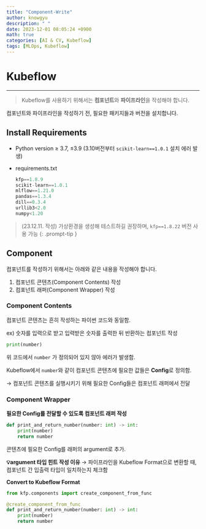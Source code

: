 ```yaml
---
title: "Component-Write"
author: knowgyu
description: " "
date: 2023-12-01 08:05:24 +0900
math: true
categories: [AI & CV, Kubeflow]
tags: [MLOps, Kubeflow]
---
```


# Kubeflow

---

> Kubeflow를 사용하기 위해서는 **컴포넌트**와 **파이프라인**을 작성해야 합니다.


컴포넌트와 파이프라인을 작성하기 전, 필요한 패키지들과 버전을 설치합니다.

## Install Requirements

- Python version ≥ 3.7, ≤3.9 (3.10버전부터 `scikit-learn==1.0.1` 설치 에러 발생)
- requirements.txt
    
    ```python
    kfp==1.8.9
    scikit-learn==1.0.1
    mlflow==1.21.0
    pandas==1.3.4
    dill==0.3.4
    urllib3<2.0
    numpy<1.20
    ```
    


> (23.12.11. 작성) 가상환경을 생성해 테스트하길 권장하며, `kfp==1.8.22` 버전 사용 가능
{: .prompt-tip }

## Component

컴포넌트를 작성하기 위해서는 아래와 같은 내용을 작성해야 합니다.

1. 컴포넌트 콘텐츠(Component Contents) 작성
2. 컴포넌트 래퍼(Component Wrapper) 작성

### Component Contents

컴포넌트 콘텐츠는 흔히 작성하는 파이썬 코드와 동일함.

ex) 숫자를 입력으로 받고 입력받은 숫자를 출력한 뒤 반환하는 컴포넌트 작성

```python
print(number)
```

위 코드에서 `number` 가 정의되어 있지 않아 에러가 발생함.

Kubeflow에서 `number`와 같이 컴포넌트 콘텐츠에 필요한 값들은 **Config**로 정의함.

→ 컴포넌트 콘텐츠를 실행시키기 위해 필요한 Config들은 컴포넌트 래퍼에서 전달

### Component Wrapper

**필요한 Config를 전달할 수 있도록 컴포넌트 래퍼 작성**

```python
def print_and_return_number(number: int) -> int:
	print(number)
	return number
```

콘텐츠에 필요한 Config를 래퍼의 argument로 추가.

**💡argument 타입 힌트 작성 이유**
  → 파이프라인을 Kubeflow Format으로 변환할 때, 컴포넌트 간 입출력 타입이 일치하는지 체크함

**Convert to Kubeflow Format**

```python
from kfp.components import create_component_from_func

@create_component_from_func
def print_and_return_number(number: int) -> int:
	print(number)
	return number
```

